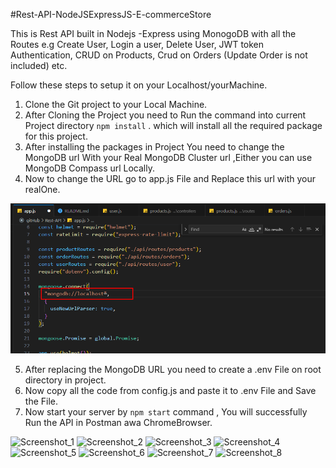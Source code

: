 #Rest-API-NodeJSExpressJS-E-commerceStore

This is Rest API built in Nodejs -Express using MonogoDB with all the Routes e.g Create User,
Login a user, Delete User, JWT token Authentication, CRUD on Products, Crud on Orders (Update Order is not included) etc.

Follow these steps to setup it on your Localhost/yourMachine.

1. Clone the Git project to your Local Machine.
2. After Cloning the Project you need to Run the command into current Project directory ```npm install``` . which will install all the required package for this project.
4. After installing the packages in Project You need to change the MongoDB url With your Real MongoDB Cluster url ,Either you can use MongoDB Compass url Locally.
5. Now to change the URL go to app.js File and Replace this url with your realOne.

  ![ScreenShot](/img/mongo.png)
  
5. After replacing the MongoDB URL you need to create a .env File on root directory in project.
6. Now copy all the code from config.js and paste it to .env File and Save the File.
7. Now start your server by ```npm start``` command , You will successfully Run the API in Postman awa ChromeBrowser.



![Screenshot_1](https://github.com/jas7i/Rest-API-NodeJSExpressJS-E-commerceStore/assets/78642021/ec778cb6-0aad-44af-a7cf-6b71f9076844)
![Screenshot_2](https://github.com/jas7i/Rest-API-NodeJSExpressJS-E-commerceStore/assets/78642021/3a410b43-cbfe-43e2-83f3-3c9e286513b5)
![Screenshot_3](https://github.com/jas7i/Rest-API-NodeJSExpressJS-E-commerceStore/assets/78642021/e2315a75-4f10-4d09-9923-63ba7f6b652c)
![Screenshot_4](https://github.com/jas7i/Rest-API-NodeJSExpressJS-E-commerceStore/assets/78642021/9024dd0e-316a-4d26-ad85-231aa042cc66)
![Screenshot_5](https://github.com/jas7i/Rest-API-NodeJSExpressJS-E-commerceStore/assets/78642021/57a7de8e-5923-4a0b-9891-c3592d955746)
![Screenshot_6](https://github.com/jas7i/Rest-API-NodeJSExpressJS-E-commerceStore/assets/78642021/dc43d960-fa93-4839-ac2c-d8fd9a478f44)
![Screenshot_7](https://github.com/jas7i/Rest-API-NodeJSExpressJS-E-commerceStore/assets/78642021/4c83f6c2-7a13-47ee-9c42-c372bfb4aed1)
![Screenshot_8](https://github.com/jas7i/Rest-API-NodeJSExpressJS-E-commerceStore/assets/78642021/e1ccaaa9-0761-455a-b3a7-da4a0d7adf01)


